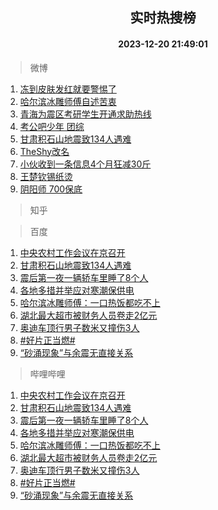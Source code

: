 <div align="center"><h2>实时热搜榜</h2><h4>2023-12-20 21:49:01</h4></div>

> 微博  

1. [冻到皮肤发红就要警惕了](https://s.weibo.com/weibo?q=%23%E5%86%BB%E5%88%B0%E7%9A%AE%E8%82%A4%E5%8F%91%E7%BA%A2%E5%B0%B1%E8%A6%81%E8%AD%A6%E6%83%95%E4%BA%86%23&t=31&band_rank=1&Refer=top)<br />
2. [哈尔滨冰雕师傅自述苦衷](https://s.weibo.com/weibo?q=%23%E5%93%88%E5%B0%94%E6%BB%A8%E5%86%B0%E9%9B%95%E5%B8%88%E5%82%85%E8%87%AA%E8%BF%B0%E8%8B%A6%E8%A1%B7%23&t=31&band_rank=2&Refer=top)<br />
3. [青海为震区考研学生开通求助热线](https://s.weibo.com/weibo?q=%23%E9%9D%92%E6%B5%B7%E4%B8%BA%E9%9C%87%E5%8C%BA%E8%80%83%E7%A0%94%E5%AD%A6%E7%94%9F%E5%BC%80%E9%80%9A%E6%B1%82%E5%8A%A9%E7%83%AD%E7%BA%BF%23&t=31&band_rank=3&Refer=top)<br />
4. [考公吧少年 团综](https://s.weibo.com/weibo?q=%E8%80%83%E5%85%AC%E5%90%A7%E5%B0%91%E5%B9%B4%20%E5%9B%A2%E7%BB%BC&t=31&band_rank=4&Refer=top)<br />
5. [甘肃积石山地震致134人遇难](https://s.weibo.com/weibo?q=%23%E7%94%98%E8%82%83%E7%A7%AF%E7%9F%B3%E5%B1%B1%E5%9C%B0%E9%9C%87%E8%87%B4134%E4%BA%BA%E9%81%87%E9%9A%BE%23&t=31&band_rank=5&Refer=top)<br />
6. [TheShy改名](https://s.weibo.com/weibo?q=%23TheShy%E6%94%B9%E5%90%8D%23&t=31&band_rank=6&Refer=top)<br />
7. [小伙收到一条信息4个月狂减30斤](https://s.weibo.com/weibo?q=%23%E5%B0%8F%E4%BC%99%E6%94%B6%E5%88%B0%E4%B8%80%E6%9D%A1%E4%BF%A1%E6%81%AF4%E4%B8%AA%E6%9C%88%E7%8B%82%E5%87%8F30%E6%96%A4%23&t=31&band_rank=7&Refer=top)<br />
8. [王楚钦锡纸烫](https://s.weibo.com/weibo?q=%E7%8E%8B%E6%A5%9A%E9%92%A6%E9%94%A1%E7%BA%B8%E7%83%AB&t=31&band_rank=8&Refer=top)<br />
9. [阴阳师 700保底](https://s.weibo.com/weibo?q=%E9%98%B4%E9%98%B3%E5%B8%88%20700%E4%BF%9D%E5%BA%95&t=31&band_rank=9&Refer=top)<br />

> 知乎  


> 百度  

1. [中央农村工作会议在京召开](https://www.baidu.com/s?wd=%E4%B8%AD%E5%A4%AE%E5%86%9C%E6%9D%91%E5%B7%A5%E4%BD%9C%E4%BC%9A%E8%AE%AE%E5%9C%A8%E4%BA%AC%E5%8F%AC%E5%BC%80&sa=fyb_news&rsv_dl=fyb_news)<br />
2. [甘肃积石山地震致134人遇难](https://www.baidu.com/s?wd=%E7%94%98%E8%82%83%E7%A7%AF%E7%9F%B3%E5%B1%B1%E5%9C%B0%E9%9C%87%E8%87%B4134%E4%BA%BA%E9%81%87%E9%9A%BE&sa=fyb_news&rsv_dl=fyb_news)<br />
3. [震后第一夜一辆轿车里睡了8个人](https://www.baidu.com/s?wd=%E9%9C%87%E5%90%8E%E7%AC%AC%E4%B8%80%E5%A4%9C%E4%B8%80%E8%BE%86%E8%BD%BF%E8%BD%A6%E9%87%8C%E7%9D%A1%E4%BA%868%E4%B8%AA%E4%BA%BA&sa=fyb_news&rsv_dl=fyb_news)<br />
4. [各地多措并举应对寒潮保供电](https://www.baidu.com/s?wd=%E5%90%84%E5%9C%B0%E5%A4%9A%E6%8E%AA%E5%B9%B6%E4%B8%BE%E5%BA%94%E5%AF%B9%E5%AF%92%E6%BD%AE%E4%BF%9D%E4%BE%9B%E7%94%B5&sa=fyb_news&rsv_dl=fyb_news)<br />
5. [哈尔滨冰雕师傅：一口热饭都吃不上](https://www.baidu.com/s?wd=%E5%93%88%E5%B0%94%E6%BB%A8%E5%86%B0%E9%9B%95%E5%B8%88%E5%82%85%EF%BC%9A%E4%B8%80%E5%8F%A3%E7%83%AD%E9%A5%AD%E9%83%BD%E5%90%83%E4%B8%8D%E4%B8%8A&sa=fyb_news&rsv_dl=fyb_news)<br />
6. [湖北最大超市被财务人员卷走2亿元](https://www.baidu.com/s?wd=%E6%B9%96%E5%8C%97%E6%9C%80%E5%A4%A7%E8%B6%85%E5%B8%82%E8%A2%AB%E8%B4%A2%E5%8A%A1%E4%BA%BA%E5%91%98%E5%8D%B7%E8%B5%B02%E4%BA%BF%E5%85%83&sa=fyb_news&rsv_dl=fyb_news)<br />
7. [奥迪车顶行男子数米又撞伤3人](https://www.baidu.com/s?wd=%E5%A5%A5%E8%BF%AA%E8%BD%A6%E9%A1%B6%E8%A1%8C%E7%94%B7%E5%AD%90%E6%95%B0%E7%B1%B3%E5%8F%88%E6%92%9E%E4%BC%A43%E4%BA%BA&sa=fyb_news&rsv_dl=fyb_news)<br />
8. [#好片正当燃#](https://www.baidu.com/s?wd=%23%E5%A5%BD%E7%89%87%E6%AD%A3%E5%BD%93%E7%87%83%23&sa=fyb_news&rsv_dl=fyb_news)<br />
9. [“砂涌现象”与余震无直接关系](https://www.baidu.com/s?wd=%E2%80%9C%E7%A0%82%E6%B6%8C%E7%8E%B0%E8%B1%A1%E2%80%9D%E4%B8%8E%E4%BD%99%E9%9C%87%E6%97%A0%E7%9B%B4%E6%8E%A5%E5%85%B3%E7%B3%BB&sa=fyb_news&rsv_dl=fyb_news)<br />

> 哔哩哔哩  

1. [中央农村工作会议在京召开](https://www.baidu.com/s?wd=%E4%B8%AD%E5%A4%AE%E5%86%9C%E6%9D%91%E5%B7%A5%E4%BD%9C%E4%BC%9A%E8%AE%AE%E5%9C%A8%E4%BA%AC%E5%8F%AC%E5%BC%80&sa=fyb_news&rsv_dl=fyb_news)<br />
2. [甘肃积石山地震致134人遇难](https://www.baidu.com/s?wd=%E7%94%98%E8%82%83%E7%A7%AF%E7%9F%B3%E5%B1%B1%E5%9C%B0%E9%9C%87%E8%87%B4134%E4%BA%BA%E9%81%87%E9%9A%BE&sa=fyb_news&rsv_dl=fyb_news)<br />
3. [震后第一夜一辆轿车里睡了8个人](https://www.baidu.com/s?wd=%E9%9C%87%E5%90%8E%E7%AC%AC%E4%B8%80%E5%A4%9C%E4%B8%80%E8%BE%86%E8%BD%BF%E8%BD%A6%E9%87%8C%E7%9D%A1%E4%BA%868%E4%B8%AA%E4%BA%BA&sa=fyb_news&rsv_dl=fyb_news)<br />
4. [各地多措并举应对寒潮保供电](https://www.baidu.com/s?wd=%E5%90%84%E5%9C%B0%E5%A4%9A%E6%8E%AA%E5%B9%B6%E4%B8%BE%E5%BA%94%E5%AF%B9%E5%AF%92%E6%BD%AE%E4%BF%9D%E4%BE%9B%E7%94%B5&sa=fyb_news&rsv_dl=fyb_news)<br />
5. [哈尔滨冰雕师傅：一口热饭都吃不上](https://www.baidu.com/s?wd=%E5%93%88%E5%B0%94%E6%BB%A8%E5%86%B0%E9%9B%95%E5%B8%88%E5%82%85%EF%BC%9A%E4%B8%80%E5%8F%A3%E7%83%AD%E9%A5%AD%E9%83%BD%E5%90%83%E4%B8%8D%E4%B8%8A&sa=fyb_news&rsv_dl=fyb_news)<br />
6. [湖北最大超市被财务人员卷走2亿元](https://www.baidu.com/s?wd=%E6%B9%96%E5%8C%97%E6%9C%80%E5%A4%A7%E8%B6%85%E5%B8%82%E8%A2%AB%E8%B4%A2%E5%8A%A1%E4%BA%BA%E5%91%98%E5%8D%B7%E8%B5%B02%E4%BA%BF%E5%85%83&sa=fyb_news&rsv_dl=fyb_news)<br />
7. [奥迪车顶行男子数米又撞伤3人](https://www.baidu.com/s?wd=%E5%A5%A5%E8%BF%AA%E8%BD%A6%E9%A1%B6%E8%A1%8C%E7%94%B7%E5%AD%90%E6%95%B0%E7%B1%B3%E5%8F%88%E6%92%9E%E4%BC%A43%E4%BA%BA&sa=fyb_news&rsv_dl=fyb_news)<br />
8. [#好片正当燃#](https://www.baidu.com/s?wd=%23%E5%A5%BD%E7%89%87%E6%AD%A3%E5%BD%93%E7%87%83%23&sa=fyb_news&rsv_dl=fyb_news)<br />
9. [“砂涌现象”与余震无直接关系](https://www.baidu.com/s?wd=%E2%80%9C%E7%A0%82%E6%B6%8C%E7%8E%B0%E8%B1%A1%E2%80%9D%E4%B8%8E%E4%BD%99%E9%9C%87%E6%97%A0%E7%9B%B4%E6%8E%A5%E5%85%B3%E7%B3%BB&sa=fyb_news&rsv_dl=fyb_news)<br />
